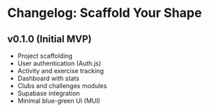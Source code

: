 # Changelog: Scaffold Your Shape

## v0.1.0 (Initial MVP)
- Project scaffolding
- User authentication (Auth.js)
- Activity and exercise tracking
- Dashboard with stats
- Clubs and challenges modules
- Supabase integration
- Minimal blue-green UI (MUI)
